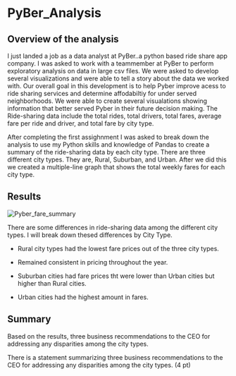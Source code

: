 # PyBer_Analysis

## Overview of the analysis

I just landed a job as a data analyst at PyBer..a python based ride share app company. I was asked to work with a teammember at PyBer to perform exploratory analysis on data in large csv files. We were asked to develop several visualizations and were able to tell a story about the data we worked with. Our overall goal in this development is to help Pyber improve acess to ride sharing services and determine affodabiltiy for under served neighborhoods. We were able to create several visualations showing information that better served Pyber in their future decision making. The Ride-sharing data include the total rides, total drivers, total fares, average fare per ride and driver, and total fare by city type. 

After completing the first assighnment I was asked to break down the analysis to use my Python skills and knowledge of Pandas to create a summary  of the ride-sharing data by each city type. There are three different city types. They are, Rural, Suburban, and Urban. After we did this we created a multiple-line graph that shows the total weekly fares for each city type. 




## Results 
![Pyber_fare_summary](https://user-images.githubusercontent.com/94208810/145644418-b1479d82-87d6-4ebb-8a9e-672248ad1ffa.png)


There are some differences in ride-sharing data among the different city types. I will break down thesed differences by City Type.
  - Rural city types had the lowest fare prices out of the three city types. 
  - Remained consistent in pricing throughout the year. 

  - Suburban cities had fare prices tht were lower than Urban cities but higher than Rural cities.


  - Urban cities had the highest amount in fares. 


## Summary

Based on the results, 
three business recommendations to the CEO for addressing any disparities among the city types.

There is a statement summarizing three business recommendations to the CEO for addressing any disparities among the city types. (4 pt)
